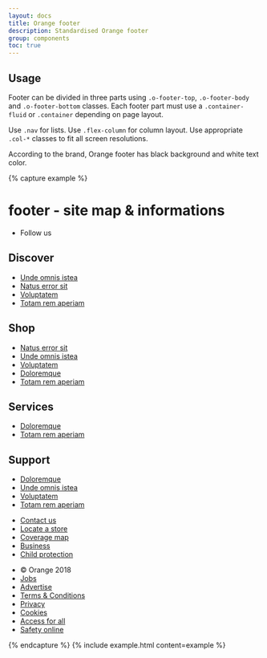 ```yaml
---
layout: docs
title: Orange footer
description: Standardised Orange footer
group: components
toc: true
---
```


## Usage

Footer can be divided in three parts using `.o-footer-top`, `.o-footer-body` and `.o-footer-bottom` classes.
Each footer part must use a `.container-fluid` or `.container` depending on page layout.

Use `.nav` for lists. Use `.flex-column` for column layout. Use appropriate `.col-*` classes to fit all screen resolutions.

According to the brand, Orange footer has black background and white text color.

{% capture example %}
<footer class="o-footer" role="contentinfo">
    <h1 class="sr-only">footer - site map & informations</h1>
    <div class="o-footer-top">
        <div class="container-fluid">
            <ul class="nav">
                <li class="nav-item"><span class="nav-link">Follow us</span></li>
            </ul>
        </div>
    </div>
    <div class="o-footer-body">
        <div class="container-fluid">
            <div class="row">
                <div class="col-md-3 col-sm-6">
                    <h2>Discover</h2>
                    <ul class="nav flex-column">
                        <li class="nav-item"><a class="nav-link" href="#">Unde omnis istea</a></li>
                        <li class="nav-item"><a class="nav-link" href="#">Natus error sit</a></li>
                        <li class="nav-item"><a class="nav-link" href="#">Voluptatem</a></li>
                        <li class="nav-item"><a class="nav-link" href="#">Totam rem aperiam</a></li>
                    </ul>
                </div>
                <div class="col-md-3 col-sm-6">
                    <h2>Shop</h2>
                    <ul class="nav flex-column">
                        <li class="nav-item"><a class="nav-link" href="#">Natus error sit</a></li>
                        <li class="nav-item"><a class="nav-link" href="#">Unde omnis istea</a></li>
                        <li class="nav-item"><a class="nav-link" href="#">Voluptatem</a></li>
                        <li class="nav-item"><a class="nav-link" href="#">Doloremque</a></li>
                        <li class="nav-item"><a class="nav-link" href="#">Totam rem aperiam</a></li>
                    </ul>
                </div>
                <div class="col-md-3 col-sm-6">
                    <h2>Services</h2>
                    <ul class="nav flex-column">
                        <li class="nav-item"><a class="nav-link" href="#">Doloremque</a></li>
                        <li class="nav-item"><a class="nav-link" href="#">Totam rem aperiam</a></li>
                    </ul>
                </div>
                <div class="col-md-3 col-sm-6">
                    <h2>Support</h2>
                    <ul class="nav flex-column">
                        <li class="nav-item"><a class="nav-link" href="#">Doloremque</a></li>
                        <li class="nav-item"><a class="nav-link" href="#">Unde omnis istea</a></li>
                        <li class="nav-item"><a class="nav-link" href="#">Voluptatem</a></li>
                        <li class="nav-item"><a class="nav-link" href="#">Totam rem aperiam</a></li>
                    </ul>
                </div>
            </div>
            <ul class="nav">
                <li class="nav-item"><a class="nav-link" href="#">Contact us</a></li>
                <li class="nav-item"><a class="nav-link" href="#">Locate a store</a></li>
                <li class="nav-item"><a class="nav-link" href="#">Coverage map</a></li>
                <li class="nav-item"><a class="nav-link" href="#">Business</a></li>
                <li class="nav-item"><a class="nav-link" href="#">Child protection</a></li>
            </ul>
        </div>
    </div>
    <div class="o-footer-bottom">
        <div class="container-fluid">
            <ul class="nav">
                <li class="nav-item"><span class="nav-link">© Orange 2018</span></li>
                <li class="nav-item"><a class="nav-link" href="#">Jobs</a></li>
                <li class="nav-item"><a class="nav-link" href="#">Advertise</a></li>
                <li class="nav-item"><a class="nav-link" href="#">Terms & Conditions</a></li>
                <li class="nav-item"><a class="nav-link" href="#">Privacy</a></li>
                <li class="nav-item"><a class="nav-link" href="#">Cookies</a></li>
                <li class="nav-item"><a class="nav-link" href="#">Access for all</a></li>
                <li class="nav-item"><a class="nav-link" href="#">Safety online</a></li>
            </ul>
        </div>
    </div>
</footer>
{% endcapture %} {% include example.html content=example %}